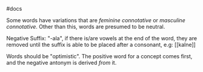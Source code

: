 #docs 

Some words have variations that are *feminine connotative* or *masculine connotative*. Other than this, words are presumed to be neutral.

Negative Suffix: "-ala", if there is/are vowels at the end of the word, they are removed until the suffix is able to be placed after a consonant, e.g: [[kalne]]

Words should be "optimistic". The positive word for a concept comes first, and the negative antonym is derived *from* it.